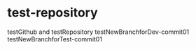 # test-repository
testGithub and testRepository
testNewBranchforDev-commit01
testNewBranchforTest-commit01
